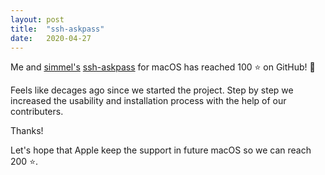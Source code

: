```yaml
---
layout: post
title:  "ssh-askpass"
date:   2020-04-27
---
```


Me and [simmel's](https://soy.se)
[ssh-askpass](https://github.com/theseal/ssh-askpass) for macOS has reached 100
⭐️ on GitHub! 🎉

Feels like decages ago since we started the project. Step by step we increased
the usability and installation process with the help of our contributers.

Thanks!

Let's hope that Apple keep the support in future macOS so we can reach 200 ⭐️.
